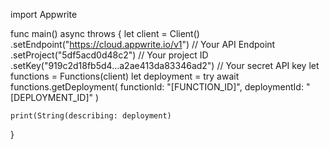 import Appwrite

func main() async throws {
    let client = Client()
      .setEndpoint("https://cloud.appwrite.io/v1") // Your API Endpoint
      .setProject("5df5acd0d48c2") // Your project ID
      .setKey("919c2d18fb5d4...a2ae413da83346ad2") // Your secret API key
    let functions = Functions(client)
    let deployment = try await functions.getDeployment(
        functionId: "[FUNCTION_ID]",
        deploymentId: "[DEPLOYMENT_ID]"
    )

    print(String(describing: deployment)
}
